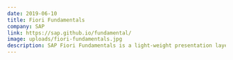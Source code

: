 ```yaml
---
date: 2019-06-10
title: Fiori Fundamentals
company: SAP
link: https://sap.github.io/fundamental/
image: uploads/fiori-fundamentals.jpg
description: SAP Fiori Fundamentals is a light-weight presentation layer using HTML and CSS with the following implementations under active development – Angular, React, and Vue.
---
```

